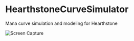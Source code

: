# HearthstoneCurveSimulator
Mana curve simulation and modeling for Hearthstone

![Screen Capture](https://raw.githubusercontent.com/PJensen/HearthstoneCurveSimulator/master/Screenshots/Capture-08-09-2015.PNG)
